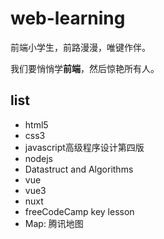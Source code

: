 # web-learning
前端小学生，前路漫漫，唯键作伴。  

我们要悄悄学**前端**，然后惊艳所有人。  


## list
- html5
- css3
- javascript高级程序设计第四版
- nodejs
- Datastruct and Algorithms
- vue
- vue3
- nuxt
- freeCodeCamp key lesson
- Map: 腾讯地图
